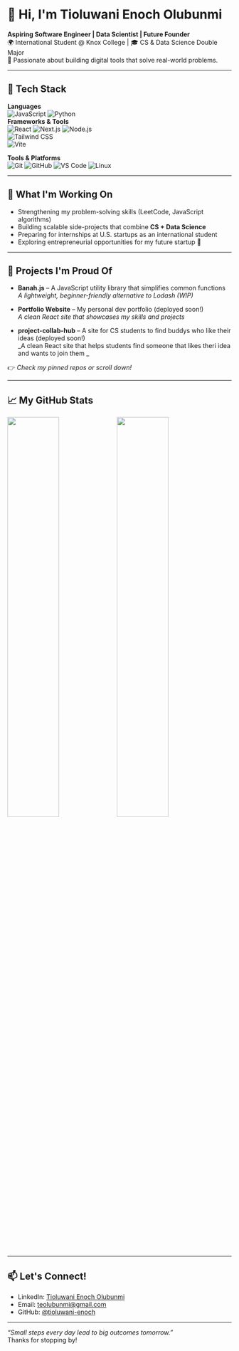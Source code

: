 # 👋 Hi, I'm Tioluwani Enoch Olubunmi

**Aspiring Software Engineer | Data Scientist | Future Founder**  
🌍 International Student @ Knox College | 🎓 CS & Data Science Double Major  
🚀 Passionate about building digital tools that solve real-world problems.

---

## 🔧 Tech Stack

**Languages**  
![JavaScript](https://img.shields.io/badge/-JavaScript-black?style=flat-square&logo=javascript) 
![Python](https://img.shields.io/badge/-Python-black?style=flat-square&logo=python)  
**Frameworks & Tools**  
![React](https://img.shields.io/badge/-React-black?style=flat-square&logo=react) 
![Next.js](https://img.shields.io/badge/-Next.js-black?style=flat-square&logo=next.js)
![Node.js](https://img.shields.io/badge/-Node.js-black?style=flat-square&logo=node.js)  
![Tailwind CSS](https://img.shields.io/badge/-TailwindCSS-black?style=flat-square&logo=tailwind-css)  
![Vite](https://img.shields.io/badge/-Vite-black?style=flat-square&logo=vite)

**Tools & Platforms**  
![Git](https://img.shields.io/badge/-Git-black?style=flat-square&logo=git)
![GitHub](https://img.shields.io/badge/-GitHub-black?style=flat-square&logo=github)
![VS Code](https://img.shields.io/badge/-VS%20Code-black?style=flat-square&logo=visual-studio-code)
![Linux](https://img.shields.io/badge/-Linux-black?style=flat-square&logo=linux)

---

## 🧠 What I'm Working On
- Strengthening my problem-solving skills (LeetCode, JavaScript algorithms)
- Building scalable side-projects that combine **CS + Data Science**
- Preparing for internships at U.S. startups as an international student
- Exploring entrepreneurial opportunities for my future startup 🚀

---

## 🌱 Projects I'm Proud Of

- **Banah.js** – A JavaScript utility library that simplifies common functions  
  _A lightweight, beginner-friendly alternative to Lodash (WIP)_
  
- **Portfolio Website** – My personal dev portfolio (deployed soon!)  
  _A clean React site that showcases my skills and projects_

- **project-collab-hub** – A site for CS students to find buddys who like their ideas (deployed soon!)  
  _A clean React site that helps students find someone that likes theri idea and wants to join them _

👉 _Check my pinned repos or scroll down!_

---

## 📈 My GitHub Stats

<p>
  <img width="48%" src="https://github-readme-stats.vercel.app/api?username=tioluwani-enoch&show_icons=true&theme=radical" />
  <img width="48%" src="https://github-readme-streak-stats.herokuapp.com/?user=tioluwani-enoch&theme=radical" />
</p>

---

## 📫 Let's Connect!

- LinkedIn: [Tioluwani Enoch Olubunmi](https://www.linkedin.com/in/tioluwani-enoch)
- Email: teolubunmi@gmail.com
- GitHub: [@tioluwani-enoch](https://github.com/tioluwani-enoch)

---

_“Small steps every day lead to big outcomes tomorrow.”_  
Thanks for stopping by!

